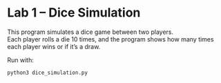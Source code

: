 # Lab 1 – Dice Simulation

This program simulates a dice game between two players.  
Each player rolls a die 10 times, and the program shows how many times each player wins or if it’s a draw.

Run with:
```bash
python3 dice_simulation.py